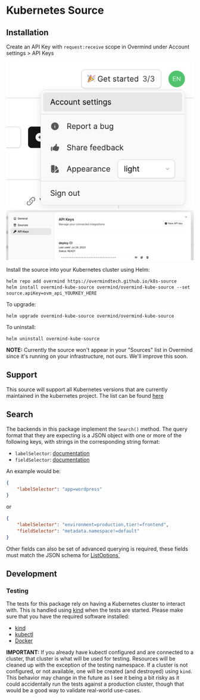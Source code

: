 # Kubernetes Source

## Installation

Create an API Key with `request:receive` scope in Overmind under Account settings > API Keys

![account settings](./doc/account_settings.png)
![api key](./doc/api_key.png)

Install the source into your Kubernetes cluster using Helm:

```shell
helm repo add overmind https://overmindtech.github.io/k8s-source
helm install overmind-kube-source overmind/overmind-kube-source --set source.apiKey=ovm_api_YOURKEY_HERE
```

To upgrade:

```shell
helm upgrade overmind-kube-source overmind/overmind-kube-source
```

To uninstall:

```shell
helm uninstall overmind-kube-source
```

**NOTE:** Currently the source won't appear in your "Sources" list in Overmind since it's running on your infrastructure, not ours. We'll improve this soon.

## Support

This source will support all Kubernetes versions that are currently maintained in the kubernetes project. The list can be found [here](https://kubernetes.io/releases/)

## Search

The backends in this package implement the `Search()` method. The query format that they are expecting is a JSON object with one or more of the following keys, with strings in the corresponding string format:

* `labelSelector`: [documentation](https://kubernetes.io/docs/concepts/overview/working-with-objects/labels/)
* `fieldSelector`: [documentation](https://kubernetes.io/docs/concepts/overview/working-with-objects/field-selectors/)

An example would be:

```json
{
    "labelSelector": "app=wordpress"
}
```

or

```json
{
    "labelSelector": "environment=production,tier!=frontend",
    "fieldSelector": "metadata.namespace!=default"
}
```

Other fields can also be set of advanced querying is required, these fields must match the JSON schema for [ListOptions`](https://pkg.go.dev/k8s.io/apimachinery@v0.19.2/pkg/apis/meta/v1#ListOptions)

## Development

### Testing

The tests for this package rely on having a Kubernetes cluster to interact with. This is handled using [kind](https://github.com/kubernetes-sigs/kind) when the tests are started. Please make sure that you have the required software installed:

* [kind](https://github.com/kubernetes-sigs/kind)
* [kubectl](https://kubernetes.io/docs/tasks/tools/)
* [Docker](https://docs.docker.com/get-docker/)

**IMPORTANT:** If you already have kubectl configured and are connected to a cluster, that cluster is what will be used for testing. Resources will be cleaned up with the exception of the testing namespace. If a cluster is not configured, or not available, one will be created (and destroyed) using `kind`. This behavior may change in the future as I see it being a bit risky as it could accidentally run the tests against a production cluster, though that would be a good way to validate real-world use-cases.
